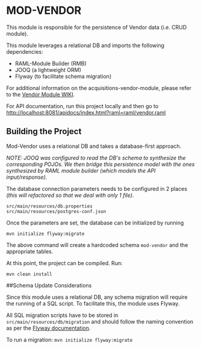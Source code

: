 # MOD-VENDOR

This module is responsible for the persistence of Vendor data (i.e. CRUD module).

This module leverages a relational DB and imports the following dependencies:

* RAML-Module Builder (RMB)
* JOOQ (a lightweight ORM)
* Flyway (to facilitate schema migration)


For additional information on the acquisitions-vendor-module, please refer to the [Vendor Module WIKI](https://wiki.folio.org/display/RM/Acquisitions+Vendor+Module).


For API documentation, run this project locally and then go to [http://localhost:8081/apidocs/index.html?raml=raml/vendor.raml](http://localhost:8081/apidocs/index.html?raml=raml/vendor.raml)


## Building the Project

Mod-Vendor uses a relational DB and takes a database-first approach.

_NOTE: JOOQ was configured to read the DB's schema to synthesize the corresponding POJOs. We then bridge this persistence model with the ones synthesized by RAML module builder (which models the API input/response)._


The database connection parameters needs to be configured in 2 places _(this will refactored so that we deal with only 1 file)_.

```
src/main/resources/db.properties
src/main/resources/postgres-conf.json
```

Once the parameters are set, the database can be initialized by running 
```
mvn initialize flyway:migrate
```

The above command will create a hardcoded schema `mod-vendor` and the appropriate tables.

At this point, the project can be compiled. Run:
```
mvn clean install
```

##Schema Update Considerations

Since this module uses a relational DB, any schema migration will require the running of a SQL script. To facilitate this, the module uses Flyway.  

All SQL migration scripts have to be stored in ```src/main/resources/db/migration``` and should follow the naming convention as per the [Flyway documentation](https://flywaydb.org/documentation/migration/versioned).

To run a migration:
```mvn initialize flyway:migrate```

